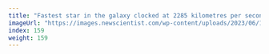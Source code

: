 ```yaml
---
title: "Fastest star in the galaxy clocked at 2285 kilometres per second"
imageUrl: "https://images.newscientist.com/wp-content/uploads/2023/06/14112653/SEI_159968470.jpg?width=600"
index: 159
weight: 159
---
```

